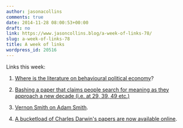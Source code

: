 ```yaml
---
author: jasonacollins
comments: true
date: 2014-11-28 08:00:53+00:00
draft: no
link: https://www.jasoncollins.blog/a-week-of-links-78/
slug: a-week-of-links-78
title: A week of links
wordpress_id: 20516
---
```


Links this week:






	
  1. [Where is the literature on behavioural political economy](http://johnhcochrane.blogspot.com.au/2014/11/behavioral-political-economy.html)?

	
  2. [Bashing a paper that claims people search for meaning as they approach a new decade (i.e. at 29, 39, 49 etc.)](http://andrewgelman.com/2014/11/24/oh-go/)

	
  3. [Vernon Smith on Adam Smith](http://www.econtalk.org/archives/2014/11/smith_lessons_w.html).

	
  4. [A bucketload of Charles Darwin's papers are now available online](http://www.lib.cam.ac.uk/newspublishing/detail.php?news=452).


